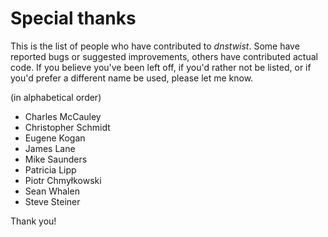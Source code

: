 Special thanks
==============

This is the list of people who have contributed to *dnstwist*. Some have
reported bugs or suggested improvements, others have contributed actual code.
If you believe you've been left off, if you'd rather not be listed, or if
you'd prefer a different name be used, please let me know.

(in alphabetical order)

- Charles McCauley
- Christopher Schmidt
- Eugene Kogan
- James Lane
- Mike Saunders
- Patricia Lipp
- Piotr Chmyłkowski
- Sean Whalen
- Steve Steiner

Thank you!
